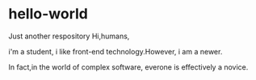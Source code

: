 # hello-world
Just another respository
Hi,humans,

i'm a student, i like front-end technology.However, i am a newer.

In fact,in the world of complex software, everone is effectively a novice.
